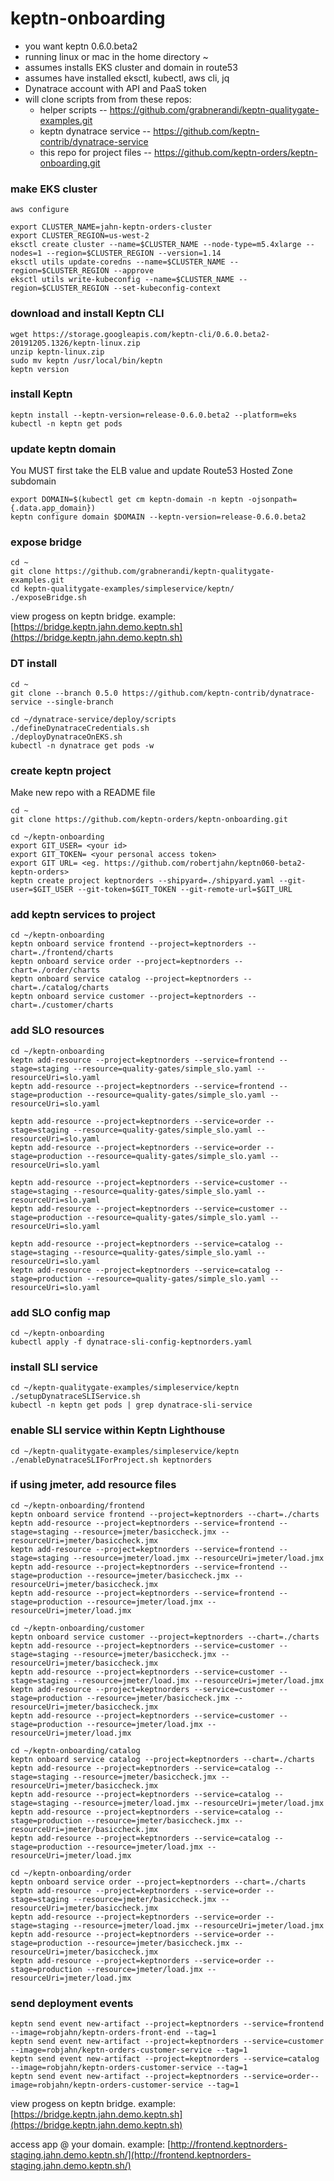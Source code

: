 # keptn-onboarding

* you want keptn 0.6.0.beta2
* running linux or mac in the home directory ~
* assumes installs EKS cluster and domain in route53
* assumes have installed eksctl, kubectl, aws cli, jq
* Dynatrace account with API and PaaS token
* will clone scripts from from these repos:
  * helper scripts -- https://github.com/grabnerandi/keptn-qualitygate-examples.git
  * keptn dynatrace service -- https://github.com/keptn-contrib/dynatrace-service
  * this repo for project files -- https://github.com/keptn-orders/keptn-onboarding.git

### make EKS cluster

```
aws configure

export CLUSTER_NAME=jahn-keptn-orders-cluster
export CLUSTER_REGION=us-west-2
eksctl create cluster --name=$CLUSTER_NAME --node-type=m5.4xlarge --nodes=1 --region=$CLUSTER_REGION --version=1.14
eksctl utils update-coredns --name=$CLUSTER_NAME --region=$CLUSTER_REGION --approve
eksctl utils write-kubeconfig --name=$CLUSTER_NAME --region=$CLUSTER_REGION --set-kubeconfig-context
```

### download and install Keptn CLI

```
wget https://storage.googleapis.com/keptn-cli/0.6.0.beta2-20191205.1326/keptn-linux.zip
unzip keptn-linux.zip
sudo mv keptn /usr/local/bin/keptn
keptn version
```

### install Keptn

```
keptn install --keptn-version=release-0.6.0.beta2 --platform=eks
kubectl -n keptn get pods
```

### update keptn domain

You MUST first take the ELB value and update Route53 Hosted Zone subdomain
```
export DOMAIN=$(kubectl get cm keptn-domain -n keptn -ojsonpath={.data.app_domain})
keptn configure domain $DOMAIN --keptn-version=release-0.6.0.beta2
```

### expose bridge

```
cd ~
git clone https://github.com/grabnerandi/keptn-qualitygate-examples.git
cd keptn-qualitygate-examples/simpleservice/keptn/
./exposeBridge.sh
```

view progess on keptn bridge. example: [https://bridge.keptn.jahn.demo.keptn.sh](https://bridge.keptn.jahn.demo.keptn.sh)

### DT install

```
cd ~
git clone --branch 0.5.0 https://github.com/keptn-contrib/dynatrace-service --single-branch

cd ~/dynatrace-service/deploy/scripts
./defineDynatraceCredentials.sh
./deployDynatraceOnEKS.sh
kubectl -n dynatrace get pods -w
```

### create keptn project

Make new repo with a README file

```
cd ~
git clone https://github.com/keptn-orders/keptn-onboarding.git

cd ~/keptn-onboarding
export GIT_USER= <your id>
export GIT_TOKEN= <your personal access token>
export GIT URL= <eg. https://github.com/robertjahn/keptn060-beta2-keptn-orders>
keptn create project keptnorders --shipyard=./shipyard.yaml --git-user=$GIT_USER --git-token=$GIT_TOKEN --git-remote-url=$GIT_URL
```

### add keptn services to project

```
cd ~/keptn-onboarding
keptn onboard service frontend --project=keptnorders --chart=./frontend/charts
keptn onboard service order --project=keptnorders --chart=./order/charts
keptn onboard service catalog --project=keptnorders --chart=./catalog/charts
keptn onboard service customer --project=keptnorders --chart=./customer/charts
```

### add SLO resources

```
cd ~/keptn-onboarding
keptn add-resource --project=keptnorders --service=frontend --stage=staging --resource=quality-gates/simple_slo.yaml --resourceUri=slo.yaml
keptn add-resource --project=keptnorders --service=frontend --stage=production --resource=quality-gates/simple_slo.yaml --resourceUri=slo.yaml

keptn add-resource --project=keptnorders --service=order --stage=staging --resource=quality-gates/simple_slo.yaml --resourceUri=slo.yaml
keptn add-resource --project=keptnorders --service=order --stage=production --resource=quality-gates/simple_slo.yaml --resourceUri=slo.yaml

keptn add-resource --project=keptnorders --service=customer --stage=staging --resource=quality-gates/simple_slo.yaml --resourceUri=slo.yaml
keptn add-resource --project=keptnorders --service=customer --stage=production --resource=quality-gates/simple_slo.yaml --resourceUri=slo.yaml

keptn add-resource --project=keptnorders --service=catalog --stage=staging --resource=quality-gates/simple_slo.yaml --resourceUri=slo.yaml
keptn add-resource --project=keptnorders --service=catalog --stage=production --resource=quality-gates/simple_slo.yaml --resourceUri=slo.yaml
```

### add SLO config map

```
cd ~/keptn-onboarding
kubectl apply -f dynatrace-sli-config-keptnorders.yaml
```

### install SLI service

```
cd ~/keptn-qualitygate-examples/simpleservice/keptn
./setupDynatraceSLIService.sh
kubectl -n keptn get pods | grep dynatrace-sli-service
```

### enable SLI service within Keptn Lighthouse

```
cd ~/keptn-qualitygate-examples/simpleservice/keptn
./enableDynatraceSLIForProject.sh keptnorders
```

### if using jmeter, add resource files

```
cd ~/keptn-onboarding/frontend
keptn onboard service frontend --project=keptnorders --chart=./charts
keptn add-resource --project=keptnorders --service=frontend --stage=staging --resource=jmeter/basiccheck.jmx --resourceUri=jmeter/basiccheck.jmx
keptn add-resource --project=keptnorders --service=frontend --stage=staging --resource=jmeter/load.jmx --resourceUri=jmeter/load.jmx
keptn add-resource --project=keptnorders --service=frontend --stage=production --resource=jmeter/basiccheck.jmx --resourceUri=jmeter/basiccheck.jmx
keptn add-resource --project=keptnorders --service=frontend --stage=production --resource=jmeter/load.jmx --resourceUri=jmeter/load.jmx

cd ~/keptn-onboarding/customer
keptn onboard service customer --project=keptnorders --chart=./charts
keptn add-resource --project=keptnorders --service=customer --stage=staging --resource=jmeter/basiccheck.jmx --resourceUri=jmeter/basiccheck.jmx
keptn add-resource --project=keptnorders --service=customer --stage=staging --resource=jmeter/load.jmx --resourceUri=jmeter/load.jmx
keptn add-resource --project=keptnorders --service=customer --stage=production --resource=jmeter/basiccheck.jmx --resourceUri=jmeter/basiccheck.jmx
keptn add-resource --project=keptnorders --service=customer --stage=production --resource=jmeter/load.jmx --resourceUri=jmeter/load.jmx

cd ~/keptn-onboarding/catalog
keptn onboard service catalog --project=keptnorders --chart=./charts
keptn add-resource --project=keptnorders --service=catalog --stage=staging --resource=jmeter/basiccheck.jmx --resourceUri=jmeter/basiccheck.jmx
keptn add-resource --project=keptnorders --service=catalog --stage=staging --resource=jmeter/load.jmx --resourceUri=jmeter/load.jmx
keptn add-resource --project=keptnorders --service=catalog --stage=production --resource=jmeter/basiccheck.jmx --resourceUri=jmeter/basiccheck.jmx
keptn add-resource --project=keptnorders --service=catalog --stage=production --resource=jmeter/load.jmx --resourceUri=jmeter/load.jmx

cd ~/keptn-onboarding/order 
keptn onboard service order --project=keptnorders --chart=./charts
keptn add-resource --project=keptnorders --service=order --stage=staging --resource=jmeter/basiccheck.jmx --resourceUri=jmeter/basiccheck.jmx
keptn add-resource --project=keptnorders --service=order --stage=staging --resource=jmeter/load.jmx --resourceUri=jmeter/load.jmx
keptn add-resource --project=keptnorders --service=order --stage=production --resource=jmeter/basiccheck.jmx --resourceUri=jmeter/basiccheck.jmx
keptn add-resource --project=keptnorders --service=order --stage=production --resource=jmeter/load.jmx --resourceUri=jmeter/load.jmx
```


### send deployment events

```
keptn send event new-artifact --project=keptnorders --service=frontend --image=robjahn/keptn-orders-front-end --tag=1
keptn send event new-artifact --project=keptnorders --service=customer --image=robjahn/keptn-orders-customer-service --tag=1
keptn send event new-artifact --project=keptnorders --service=catalog --image=robjahn/keptn-orders-customer-service --tag=1
keptn send event new-artifact --project=keptnorders --service=order--image=robjahn/keptn-orders-customer-service --tag=1
```

view progess on keptn bridge. example: [https://bridge.keptn.jahn.demo.keptn.sh](https://bridge.keptn.jahn.demo.keptn.sh)

access app @ your domain.  example:  [http://frontend.keptnorders-staging.jahn.demo.keptn.sh/](http://frontend.keptnorders-staging.jahn.demo.keptn.sh/)








